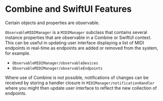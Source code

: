 # Combine and SwiftUI Features

Certain objects and properties are observable.

``ObservableMIDIManager`` is a ``MIDIManager`` subclass that contains several instance properties that are observable in a Combine or SwiftUI context. This can be useful in updating user interface displaying a list of MIDI endpoints in real-time as endpoints are added or removed from the system, for example.

- ``ObservableMIDIManager/observableDevices``
- ``ObservableMIDIManager/observableEndpoints``

Where use of Combine is not possible, notifications of changes can be received by storing a handler closure in ``MIDIManager/notificationHandler`` where you might then update user interface to reflect the new collection of endpoints.
